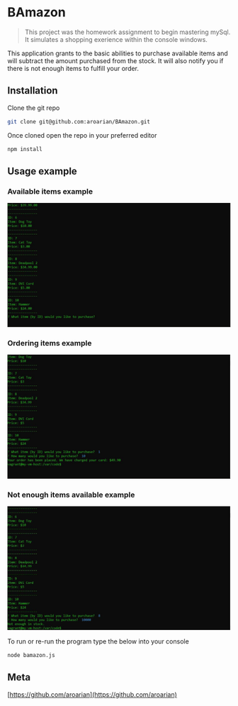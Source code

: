 # BAmazon
> This project was the homework assignment to begin mastering mySql. It simulates a shopping exerience within the console windows.

This application grants to the basic abilities to purchase available items and will subtract the amount purchased from the stock. It will also notify you if there is not enough items to fulfill your order.

## Installation

Clone the git repo
```sh
git clone git@github.com:aroarian/BAmazon.git
```

Once cloned open the repo in your preferred editor
```sh
npm install
```

## Usage example

### Available items example
![Available Items](https://github.com/aroarian/BAmazon/blob/master/screenshots/1.JPG?raw=true)

### Ordering items example
![Order Items](https://github.com/aroarian/BAmazon/blob/master/screenshots/2.JPG?raw=true)

### Not enough items available example
![Not Enough Items](https://github.com/aroarian/BAmazon/blob/master/screenshots/3.JPG?raw=true)

To run or re-run the program type the below into your console
```sh
node bamazon.js
```
## Meta

[https://github.com/aroarian](https://github.com/aroarian)

 